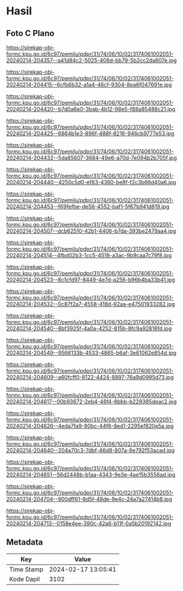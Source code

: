 # Hasil

## Foto C Plano

https://sirekap-obj-formc.kpu.go.id/6c97/pemilu/pdpr/31/74/06/10/02/3174061002051-20240214-204357--a41d84c2-5025-408d-bb79-5b2cc2da607e.jpg

https://sirekap-obj-formc.kpu.go.id/6c97/pemilu/pdpr/31/74/06/10/02/3174061002051-20240214-204415--6cfb6b32-a1a4-46cf-9304-8ea6f047691e.jpg

https://sirekap-obj-formc.kpu.go.id/6c97/pemilu/pdpr/31/74/06/10/02/3174061002051-20240214-204420--b7d0a6e0-3bab-4b12-98e5-f88a85488c21.jpg

https://sirekap-obj-formc.kpu.go.id/6c97/pemilu/pdpr/31/74/06/10/02/3174061002051-20240214-204425--6864b1e3-896f-488f-8216-946cb9777e53.jpg

https://sirekap-obj-formc.kpu.go.id/6c97/pemilu/pdpr/31/74/06/10/02/3174061002051-20240214-204432--5da85607-3684-49e6-a70d-7e094b2b705f.jpg

https://sirekap-obj-formc.kpu.go.id/6c97/pemilu/pdpr/31/74/06/10/02/3174061002051-20240214-204440--4250c5d0-ef83-4360-be8f-f2c3b66d40a6.jpg

https://sirekap-obj-formc.kpu.go.id/6c97/pemilu/pdpr/31/74/06/10/02/3174061002051-20240214-204453--f69fefbe-de58-4552-baf1-5f67b941d819.jpg

https://sirekap-obj-formc.kpu.go.id/6c97/pemilu/pdpr/31/74/06/10/02/3174061002051-20240214-204507--dcb62510-42b1-4406-b7da-393be2479aa4.jpg

https://sirekap-obj-formc.kpu.go.id/6c97/pemilu/pdpr/31/74/06/10/02/3174061002051-20240214-204514--4fbd02b3-1cc5-4518-a3ac-9b9caa7c79f8.jpg

https://sirekap-obj-formc.kpu.go.id/6c97/pemilu/pdpr/31/74/06/10/02/3174061002051-20240214-204523--8c1cfd97-8449-4e7d-a256-b96b4ba33b41.jpg

https://sirekap-obj-formc.kpu.go.id/6c97/pemilu/pdpr/31/74/06/10/02/3174061002051-20240214-204532--0c87f2a7-4558-418d-92aa-e47501933282.jpg

https://sirekap-obj-formc.kpu.go.id/6c97/pemilu/pdpr/31/74/06/10/02/3174061002051-20240214-204540--8bf3925f-4a0a-4252-815b-8fc9a92816fd.jpg

https://sirekap-obj-formc.kpu.go.id/6c97/pemilu/pdpr/31/74/06/10/02/3174061002051-20240214-204549--9566133b-4533-4865-b6af-3e61062e854d.jpg

https://sirekap-obj-formc.kpu.go.id/6c97/pemilu/pdpr/31/74/06/10/02/3174061002051-20240214-204609--a60fcff0-8122-4424-8897-76a9d0995d73.jpg

https://sirekap-obj-formc.kpu.go.id/6c97/pemilu/pdpr/31/74/06/10/02/3174061002051-20240214-204617--00b93672-2eb4-46f4-8bbb-b229365deac2.jpg

https://sirekap-obj-formc.kpu.go.id/6c97/pemilu/pdpr/31/74/06/10/02/3174061002051-20240214-204626--4eda7fa9-80bc-44f6-8ed1-2295ef820e5a.jpg

https://sirekap-obj-formc.kpu.go.id/6c97/pemilu/pdpr/31/74/06/10/02/3174061002051-20240214-204640--204a70c3-7dbf-46d8-807a-8e792f53acad.jpg

https://sirekap-obj-formc.kpu.go.id/6c97/pemilu/pdpr/31/74/06/10/02/3174061002051-20240214-204651--56d2448b-b1aa-4343-9e3e-4ae15b3556ad.jpg

https://sirekap-obj-formc.kpu.go.id/6c97/pemilu/pdpr/31/74/06/10/02/3174061002051-20240214-204704--900dff61-8d5f-48de-9e4c-24a7a27414b8.jpg

https://sirekap-obj-formc.kpu.go.id/6c97/pemilu/pdpr/31/74/06/10/02/3174061002051-20240214-204713--0158e4ee-390c-42a6-b11f-0a5b20192142.jpg


## Metadata

| Key        | Value               |
| ---------- | ------------------- |
| Time Stamp | 2024-02-17 13:05:41 |
| Kode Dapil | 3102                |



